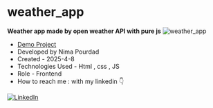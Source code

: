 # weather_app
**Weather app made by open weather API with pure js**
![weather_app](https://github.com/user-attachments/assets/6308bd71-c114-49e3-a545-eb92bd4b73fd)
- [Demo Project](https://nima-frontend.github.io/weather_app/)
- Developed by Nima Pourdad
- Created - 2025-4-8
- Technologies Used - Html , css , JS 
- Role - Frontend
- How to reach me : with my linkedin  👇
  
[![LinkedIn](https://img.shields.io/badge/LinkedIn-0077B5?style=for-the-badge&logo=linkedin&logoColor=white)](https://linkedin.com/in/nima-pourdad-b2a5bb331)

